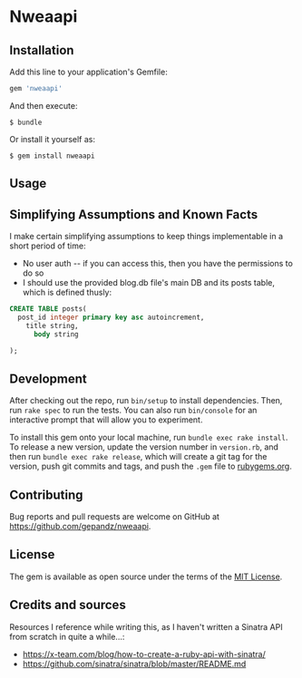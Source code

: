 # Nweaapi

## Installation

Add this line to your application's Gemfile:

```ruby
gem 'nweaapi'
```

And then execute:

    $ bundle

Or install it yourself as:

    $ gem install nweaapi

## Usage



## Simplifying Assumptions and Known Facts
I make certain simplifying assumptions to keep things implementable in a short period of time:
* No user auth -- if you can access this, then you have the permissions to do so
* I should use the provided blog.db file's main DB and its posts table, which is defined thusly:
```sql
CREATE TABLE posts(
  post_id integer primary key asc autoincrement,
    title string,
      body string

);
```

## Development

After checking out the repo, run `bin/setup` to install dependencies. Then, run `rake spec` to run the tests. You can also run `bin/console` for an interactive prompt that will allow you to experiment.

To install this gem onto your local machine, run `bundle exec rake install`. To release a new version, update the version number in `version.rb`, and then run `bundle exec rake release`, which will create a git tag for the version, push git commits and tags, and push the `.gem` file to [rubygems.org](https://rubygems.org).

## Contributing

Bug reports and pull requests are welcome on GitHub at https://github.com/gepandz/nweaapi.

## License

The gem is available as open source under the terms of the [MIT License](http://opensource.org/licenses/MIT).

## Credits and sources
Resources I reference while writing this, as I haven't written a Sinatra API from scratch in quite a while...:

* https://x-team.com/blog/how-to-create-a-ruby-api-with-sinatra/
* https://github.com/sinatra/sinatra/blob/master/README.md
